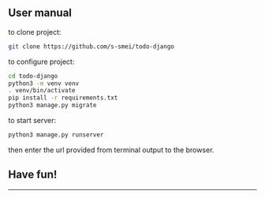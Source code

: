 
User manual
---

to clone project:
```bash
git clone https://github.com/s-smei/todo-django
```

to configure project:
```bash
cd todo-django
python3 -m venv venv
. venv/bin/activate
pip install -r requirements.txt
python3 manage.py migrate
```

to start server:
```bash
python3 manage.py runserver
```
then enter the url provided from terminal output to the browser.

**Have fun!**
---
---
